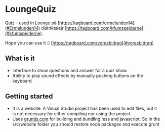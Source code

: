 LoungeQuiz
==========

Quiz - used in Lounge på [https://tagboard.com/ermelunden14](#Ermelunden14) distriktslejr [https://tagboard.com/kfumspejderne](#kfumspejderne).

Hope you can use it :) [https://tagboard.com/voresbidrag](#voresbidrag)

## What is it
* Interface to show questions and answer for a quiz show.
* Ability to play sound effects by manually pushing buttons on the keyboard

## Getting started
* It is a website. A Visual Studio project has been used to edit files, but it is not necessary for either compiling nor using the project
* Uses [gruntjs.com](grunt) for building and bundling less and javascript. So in the src/website folder you should restore node packages and execute grunt
